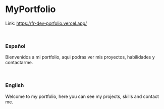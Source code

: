 # MyPortfolio

Link: https://fr-dev-porfolio.vercel.app/

<br>

### Español
Bienvenidos a mi portfolio, aqui podras ver mis proyectos, habilidades y contactarme.

<br>

### English
Welcome to my portfolio, here you can see my projects, skills and contact me.